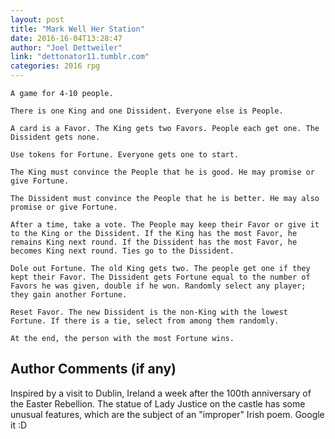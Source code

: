 ```yaml
---
layout: post
title: "Mark Well Her Station"
date: 2016-16-04T13:28:47
author: "Joel Dettweiler"
link: "dettonator11.tumblr.com"
categories: 2016 rpg
---
```

```
A game for 4-10 people.

There is one King and one Dissident. Everyone else is People.

A card is a Favor. The King gets two Favors. People each get one. The Dissident gets none.

Use tokens for Fortune. Everyone gets one to start.

The King must convince the People that he is good. He may promise or give Fortune.

The Dissident must convince the People that he is better. He may also promise or give Fortune.

After a time, take a vote. The People may keep their Favor or give it to the King or the Dissident. If the King has the most Favor, he remains King next round. If the Dissident has the most Favor, he becomes King next round. Ties go to the Dissident.

Dole out Fortune. The old King gets two. The people get one if they kept their Favor. The Dissident gets Fortune equal to the number of Favors he was given, double if he won. Randomly select any player; they gain another Fortune.

Reset Favor. The new Dissident is the non-King with the lowest Fortune. If there is a tie, select from among them randomly.

At the end, the person with the most Fortune wins.
```
## Author Comments (if any)

Inspired by a visit to Dublin, Ireland a week after the 100th anniversary of the Easter Rebellion. The statue of Lady Justice on the castle has some unusual features, which are the subject of an "improper" Irish poem. Google it :D
